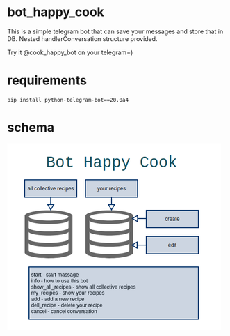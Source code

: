 # bot_happy_cook

This is a simple telegram bot that can save your messages and store that in DB. Nested handlerConversation structure provided.

Try it @cook_happy_bot on your telegram=)

# requirements 

```
pip install python-telegram-bot==20.0a4
```

# schema

![pic](./pic/picture.png)

